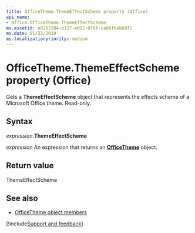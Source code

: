 ```yaml
---
title: OfficeTheme.ThemeEffectScheme property (Office)
api_name:
- Office.OfficeTheme.ThemeEffectScheme
ms.assetid: e8263284-b127-e092-076f-ca88f6eb68f2
ms.date: 01/22/2019
ms.localizationpriority: medium
---
```



# OfficeTheme.ThemeEffectScheme property (Office)

Gets a **ThemeEffectScheme** object that represents the effects scheme of a Microsoft Office theme. Read-only.


## Syntax

_expression_.**ThemeEffectScheme**

_expression_ An expression that returns an **[OfficeTheme](Office.OfficeTheme.md)** object.


## Return value

ThemeEffectScheme


## See also

- [OfficeTheme object members](overview/library-reference/officetheme-members-office.md)



[!include[Support and feedback](~/includes/feedback-boilerplate.md)]